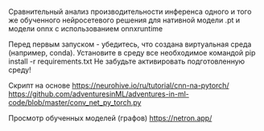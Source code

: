 Сравнительный анализ производительности инференса одного и того же обученного нейросетевого решения для нативной модели .pt и модели onnx с использованием onnxruntime

Перед первым запуском - убедитесь, что создана виртуальная среда (например, conda).
Установите в среду все необходимое командой
pip install -r requirements.txt
Не забудьте активировать подготовленную среду!

Скрипт на основе
https://neurohive.io/ru/tutorial/cnn-na-pytorch/
https://github.com/adventuresinML/adventures-in-ml-code/blob/master/conv_net_py_torch.py

Просмотр обученных моделей (графов) https://netron.app/
